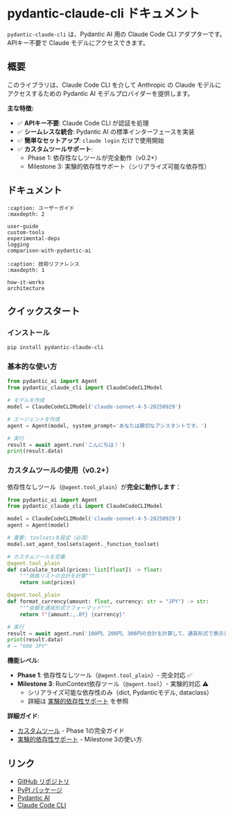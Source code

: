 # pydantic-claude-cli ドキュメント

`pydantic-claude-cli` は、Pydantic AI 用の Claude Code CLI アダプターです。
APIキー不要で Claude モデルにアクセスできます。

## 概要

このライブラリは、Claude Code CLI を介して Anthropic の Claude モデルにアクセスするための
Pydantic AI モデルプロバイダーを提供します。

**主な特徴:**

- ✅ **APIキー不要**: Claude Code CLI が認証を処理
- ✅ **シームレスな統合**: Pydantic AI の標準インターフェースを実装
- ✅ **簡単なセットアップ**: `claude login` だけで使用開始
- ✅ **カスタムツールサポート**:
  - Phase 1: 依存性なしツールが完全動作（v0.2+）
  - Milestone 3: 実験的依存性サポート（シリアライズ可能な依存性）

## ドキュメント

```{toctree}
:caption: ユーザーガイド
:maxdepth: 2

user-guide
custom-tools
experimental-deps
logging
comparison-with-pydantic-ai
```

```{toctree}
:caption: 技術リファレンス
:maxdepth: 1

how-it-works
architecture
```

## クイックスタート

### インストール

```bash
pip install pydantic-claude-cli
```

### 基本的な使い方

```python
from pydantic_ai import Agent
from pydantic_claude_cli import ClaudeCodeCLIModel

# モデルを作成
model = ClaudeCodeCLIModel('claude-sonnet-4-5-20250929')

# エージェントを作成
agent = Agent(model, system_prompt='あなたは親切なアシスタントです。')

# 実行
result = await agent.run('こんにちは！')
print(result.data)
```

### カスタムツールの使用（v0.2+）

依存性なしツール（`@agent.tool_plain`）が**完全に動作します**：

```python
from pydantic_ai import Agent
from pydantic_claude_cli import ClaudeCodeCLIModel

model = ClaudeCodeCLIModel('claude-sonnet-4-5-20250929')
agent = Agent(model)

# 重要: toolsetsを設定（必須）
model.set_agent_toolsets(agent._function_toolset)

# カスタムツールを定義
@agent.tool_plain
def calculate_total(prices: list[float]) -> float:
    """価格リストの合計を計算"""
    return sum(prices)

@agent.tool_plain
def format_currency(amount: float, currency: str = "JPY") -> str:
    """金額を通貨形式でフォーマット"""
    return f"{amount:,.0f} {currency}"

# 実行
result = await agent.run('100円、200円、300円の合計を計算して、通貨形式で表示して')
print(result.data)
# → "600 JPY"
```

**機能レベル**:
- **Phase 1**: 依存性なしツール（`@agent.tool_plain`）- 完全対応 ✅
- **Milestone 3**: RunContext依存ツール（`@agent.tool`）- 実験的対応 ⚠️
  - シリアライズ可能な依存性のみ（dict, Pydanticモデル, dataclass）
  - 詳細は [実験的依存性サポート](experimental-deps.md) を参照

**詳細ガイド**:
- [カスタムツール](custom-tools.md) - Phase 1の完全ガイド
- [実験的依存性サポート](experimental-deps.md) - Milestone 3の使い方

## リンク

- [GitHub リポジトリ](https://github.com/yourusername/pydantic-claude-cli)
- [PyPI パッケージ](https://pypi.org/project/pydantic-claude-cli/)
- [Pydantic AI](https://ai.pydantic.dev/)
- [Claude Code CLI](https://docs.anthropic.com/claude/docs/claude-code)
